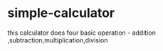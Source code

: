 # simple-calculator
this calculator does four basic operation - addition ,subtraction,multiplication,division
